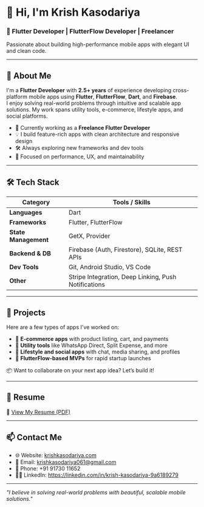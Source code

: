 <h1>👋 Hi, I'm Krish Kasodariya</h1>

### 🚀 Flutter Developer | FlutterFlow Developer | Freelancer

<p>
  Passionate about building high-performance mobile apps with elegant UI and clean code.
</p>

---

## 🚀 About Me

I'm a **Flutter Developer** with **2.5+ years** of experience developing cross-platform mobile apps using **Flutter**, **FlutterFlow**, **Dart**, and **Firebase**.  
I enjoy solving real-world problems through intuitive and scalable app solutions. My work spans utility tools, e-commerce, lifestyle apps, and social platforms.

- 💼 Currently working as a **Freelance Flutter Developer**  
- 💡 I build feature-rich apps with clean architecture and responsive design  
- 🛠️ Always exploring new frameworks and dev tools  
- 🎯 Focused on performance, UX, and maintainability  

---

## 🛠️ Tech Stack

| Category            | Tools / Skills                                           |
|---------------------|----------------------------------------------------------|
| **Languages**        | Dart                                                    |
| **Frameworks**       | Flutter, FlutterFlow                                    |
| **State Management** | GetX, Provider                                          |
| **Backend & DB**     | Firebase (Auth, Firestore), SQLite, REST APIs           |
| **Dev Tools**        | Git, Android Studio, VS Code                            |
| **Other**            | Stripe Integration, Deep Linking, Push Notifications    |

---

## 💼 Projects

Here are a few types of apps I've worked on:
- 🔹 **E-commerce apps** with product listing, cart, and payments  
- 🔹 **Utility tools** like WhatsApp Direct, Split Expense, and more  
- 🔹 **Lifestyle and social apps** with chat, media sharing, and profiles  
- 🔹 **FlutterFlow-based MVPs** for rapid startup launches  

📦 Want to collaborate on your next app idea? Let’s build it!

---

## 📄 Resume

📌 [View My Resume (PDF)](https://github.com/Krishkasodariya/Krishkasodariya/blob/main/KrishKasodariya_Resume.pdf)

---

## 📫 Contact Me

- 🌐 Website: [krishkasodariya.com](https://krishkasodariya.com)
- 📧 Email: [krishkasodariya061@gmail.com](mailto:krishkasodariya061@gmail.com)
- 📱 Phone: +91 91730 11652  
- 🧑‍💼 LinkedIn: https://linkedin.com/in/krish-kasodariya-9a6189279
  

---

_"I believe in solving real-world problems with beautiful, scalable mobile solutions."_
